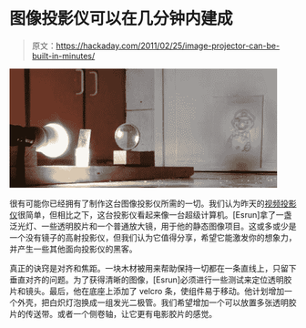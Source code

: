 # 图像投影仪可以在几分钟内建成

> 原文：<https://hackaday.com/2011/02/25/image-projector-can-be-built-in-minutes/>

![](img/b64dbb0bf1b2b51ab90727744f6ae600.png "image-projector")

很有可能你已经拥有了制作这台图像投影仪所需的一切。我们认为昨天的[视频投影仪](http://hackaday.com/2011/02/24/video-projector-from-an-old-single-slide-unit/)很简单，但相比之下，这台投影仪看起来像一台超级计算机。[Esrun]拿了一盏泛光灯、一些透明胶片和一个普通放大镜，用于他的静态图像项目。这或多或少是一个没有镜子的高射投影仪，但我们认为它值得分享，希望它能激发你的想象力，并产生一些其他面向投影仪的黑客。

真正的诀窍是对齐和焦距。一块木材被用来帮助保持一切都在一条直线上，只留下垂直对齐的问题。为了获得清晰的图像，[Esrun]必须进行一些测试来定位透明胶片和镜头。最后，他在底座上添加了 velcro 条，使组件易于移动。他计划增加一个外壳，把白炽灯泡换成一组发光二极管。我们希望增加一个可以放置多张透明胶片的传送带。或者一个侧卷轴，让它更有电影胶片的感觉。